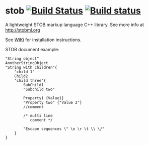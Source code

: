 # stob [![Build Status](https://travis-ci.org/igagis/stob.svg?branch=master)](https://travis-ci.org/igagis/stob) [![Build status](https://ci.appveyor.com/api/projects/status/owv6srivorp08lxu/branch/master?svg=true)](https://ci.appveyor.com/project/igagis/stob/branch/master)



A lightweight STOB markup language C++ library. See more info at http://stobml.org

See [WiKi](wiki/HomePage.md) for installation instructions.

STOB document example:
```
"String object"
AnotherStringObject
"String with children"{
	"child 1"
	Child2
	"child three"{
		SubChild1
		"Subchild two"

		Property1 {Value1}
		"Property two" {"Value 2"}
		//comment

		/* multi line
		   comment */

		"Escape sequences \" \n \r \t \\ \/"
	}
}
```
